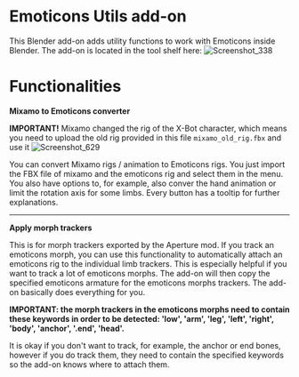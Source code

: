 # Emoticons Utils add-on
This Blender add-on adds utility functions to work with Emoticons inside Blender. The add-on is located in the tool shelf here:
![Screenshot_338](https://user-images.githubusercontent.com/71967555/164560401-a2bf7c2c-2f59-4f03-8cf7-abf334028ac5.png)

# Functionalities

**Mixamo to Emoticons converter**

**IMPORTANT!**
Mixamo changed the rig of the X-Bot character, which means you need to upload the old rig provided in this file `mixamo_old_rig.fbx` and use it ![Screenshot_629](https://user-images.githubusercontent.com/71967555/201525241-db40f01b-bc39-4d54-9350-4691255a0385.png)

You can convert Mixamo rigs / animation to Emoticons rigs. You just import the FBX file of mixamo and the emoticons rig and select them in the menu. You also have options to, for example, also conver the hand animation or limit the rotation axis for some limbs. Every button has a tooltip for further explanations.
<hr>

**Apply morph trackers**

This is for morph trackers exported by the Aperture mod. If you track an emoticons morph, you can use this functionality to automatically attach an emoticons rig to the individual limb trackers. This is especially helpful if you want to track a lot of emoticons morphs. The add-on will then copy the specified emoticons armature for the emoticons morphs trackers. The add-on basically does everything for you.

**IMPORTANT: the morph trackers in the emoticons morphs need to contain these keywords in order to be detected: 'low', 'arm', 'leg', 'left', 'right', 'body', 'anchor', '.end', 'head'.**

It is okay if you don't want to track, for example, the anchor or end bones, however if you do track them, they need to contain the specified keywords so the add-on knows where to attach them.
